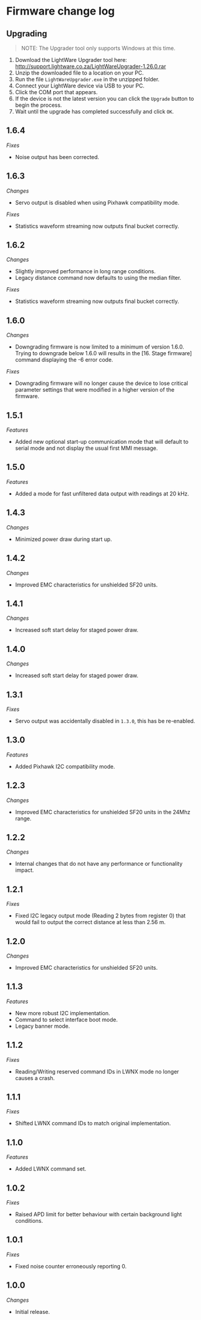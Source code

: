 # Firmware change log

## Upgrading

> NOTE: The Upgrader tool only supports Windows at this time.

1. Download the LightWare Upgrader tool here: http://support.lightware.co.za/LightWareUpgrader-1.26.0.rar
2. Unzip the downloaded file to a location on your PC.
3. Run the file `LightWareUpgrader.exe` in the unzipped folder.
4. Connect your LightWare device via USB to your PC.
5. Click the COM port that appears.
6. If the device is not the latest version you can click the `Upgrade` button to begin the process.
7. Wait until the upgrade has completed successfully and click `OK`.

## 1.6.4

*Fixes*
- Noise output has been corrected.

## 1.6.3

*Changes*
- Servo output is disabled when using Pixhawk compatibility mode.

*Fixes*
- Statistics waveform streaming now outputs final bucket correctly.

## 1.6.2

*Changes*
- Slightly improved performance in long range conditions.
- Legacy distance command now defaults to using the median filter.

*Fixes*
- Statistics waveform streaming now outputs final bucket correctly.

## 1.6.0

*Changes*
- Downgrading firmware is now limited to a minimum of version 1.6.0. Trying to downgrade below 1.6.0 will results in the [16. Stage firmware] command displaying the -6 error code.

*Fixes*
- Downgrading firmware will no longer cause the device to lose critical parameter settings that were modified in a higher version of the firmware.

## 1.5.1

*Features*
- Added new optional start-up communication mode that will default to serial mode and not display the usual first MMI message.

## 1.5.0

*Features*
- Added a mode for fast unfiltered data output with readings at 20 kHz.

## 1.4.3

*Changes*
- Minimized power draw during start up.

## 1.4.2

*Changes*
- Improved EMC characteristics for unshielded SF20 units.

## 1.4.1

*Changes*
- Increased soft start delay for staged power draw.

## 1.4.0

*Changes*
- Increased soft start delay for staged power draw.

## 1.3.1

*Fixes*
- Servo output was accidentally disabled in `1.3.0`, this has be re-enabled.

## 1.3.0

*Features*
- Added Pixhawk I2C compatibility mode.

## 1.2.3

*Changes*
- Improved EMC characteristics for unshielded SF20 units in the 24Mhz range.

## 1.2.2

*Changes*
- Internal changes that do not have any performance or functionality impact.

## 1.2.1

*Fixes*
- Fixed I2C legacy output mode (Reading 2 bytes from register 0) that would fail to output the correct distance at less than 2.56 m.

## 1.2.0

*Changes*
- Improved EMC characteristics for unshielded SF20 units.

## 1.1.3

*Features*
- New more robust I2C implementation.
- Command to select interface boot mode.
- Legacy banner mode.

## 1.1.2

*Fixes*
- Reading/Writing reserved command IDs in LWNX mode no longer causes a crash.

## 1.1.1

*Fixes*
- Shifted LWNX command IDs to match original implementation.

## 1.1.0

*Features*
- Added LWNX command set.

## 1.0.2

*Fixes*
- Raised APD limit for better behaviour with certain background light conditions.

## 1.0.1

*Fixes*
- Fixed noise counter erroneously reporting 0.

## 1.0.0

*Changes*
- Initial release.